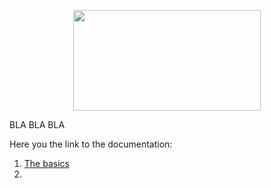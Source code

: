 
<p align="center">
<a><img src="https://vgulisano.files.wordpress.com/2017/07/liebre.jpg?w=300" alt="" width="300" height="161" /></a>
</p>

BLA BLA BLA

Here you the link to the documentation:

1. [The basics](docs/basics.md)
2. 
